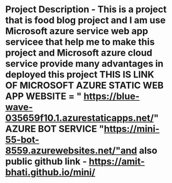 # Project Description - This is a project that is food blog project and I am use Microsoft azure service web app servicee that help me to make this project and Microsoft azure cloud service provide many advantages in deployed this project THIS IS LINK OF MICROSOFT AZURE STATIC WEB APP WEBSITE = " https://blue-wave-035659f10.1.azurestaticapps.net/" AZURE BOT SERVICE "https://mini-55-bot-8559.azurewebsites.net/"and also public github link - https://amit-bhati.github.io/mini/
